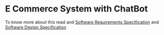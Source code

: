 # E Commerce System with ChatBot

To know more about this read and [Software Requirements Specification](https://github.com/marufzaman/E-Commerce-System-with-ChatBot_CSE327/blob/master/srs.md) and [Software Design Specification](https://github.com/marufzaman/E-Commerce-System-with-ChatBot_CSE327/blob/master/sds.md)
